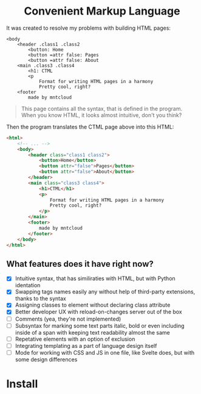 <h1 align="center"> Convenient Markup Language</h1>

It was created to resolve my problems with building HTML pages:
```
<body
    <header .class1 .class2
        <button: Home
        <button =attr false: Pages
        <button =attr false: About
    <main .class3 .class4
        <h1: CTML
        <p
            Format for writing HTML pages in a harmony
            Pretty cool, right?
    <footer
        made by mntcloud
```
> This page contains all the syntax, that is defined in the program.
  When you know HTML, it looks almost intuitive, don't you think?

Then the program translates the CTML page above into this HTML:
```html
<html>
    <!-- ... -->
    <body>
        <header class="class1 class2">
            <button>Home</button>
            <button attr="false">Pages</button>
            <button attr="false">About</button>
        </header>
        <main class="class3 class4">
            <h1>CTML</h1>
            <p> 
                Format for writing HTML pages in a harmony
                Pretty cool, right? 
            </p>
        </main>
        <footer>
            made by mntcloud
        </footer>
    </body>
</html>
```

## What features does it have right now?

- [x] Intuitive syntax, that has similiraties with HTML, but with Python identation 
- [x] Swapping tags names easily any without help of third-party extensions, thanks to the syntax
- [x] Assigning classes to element without declaring class attribute
- [x] Better developer UX with reload-on-changes server out of the box
- [ ] Comments (yea, they're not implemented)
- [ ] Subsyntax for marking some text parts italic, bold or even including inside of a span with keeping text readability almost the same
- [ ] Repetative elements with an option of exclusion
- [ ] Integrating templating as a part of language design itself
- [ ] Mode for working with CSS and JS in one file, like Svelte does, but with some design differences

# Install 

